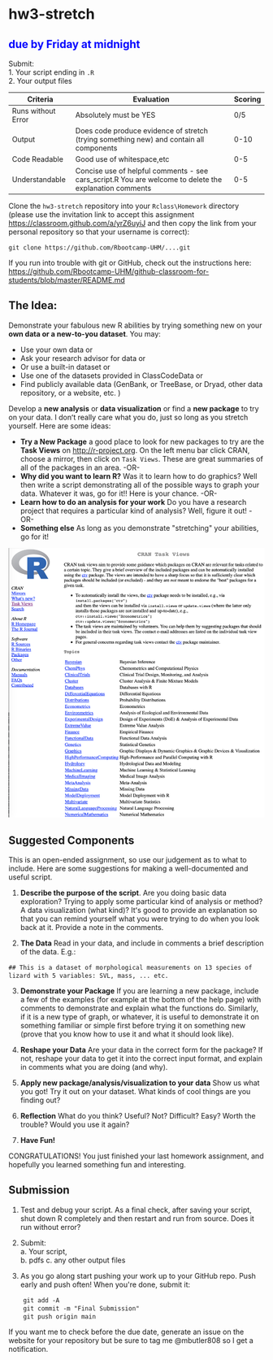 # hw3-stretch

## <span style="color:blue">due by Friday at midnight</span>

Submit:  
1\. Your script ending in `.R`  
2\. Your output files  

| Criteria           | Evaluation                                                                                             | Scoring |
| ------------------ | ------------------------------------------------------------------------------------------------------ | ------- |
| Runs without Error | Absolutely must be YES                                                                                 | 0/5    |
| Output            | Does code produce evidence of stretch  (trying something new) and contain all components                                                                     | 0-10     |
| Code Readable      | Good use of whitespace,etc                                                                             | 0-5     |
| Understandable     | Concise use of helpful comments - see cars_script.R You are welcome to delete the explanation comments | 0-5     |

Clone the `hw3-stretch` repository into your `Rclass\Homework` directory (please use the invitation link to accept this assignment https://classroom.github.com/a/yrZ6uyiJ and then copy the link from your personal repository so that your username is correct):

    git clone https://github.com/Rbootcamp-UHM/....git  

If you run into trouble with git or GitHub, check out the instructions here: <https://github.com/Rbootcamp-UHM/github-classroom-for-students/blob/master/README.md>

## The Idea:

Demonstrate your fabulous new R abilities by trying something new on your **own data or a new-to-you dataset**. You may:
* Use your own data or
* Ask your research advisor for data or
* Or use a built-in dataset or
* Use one of the datasets provided in ClassCodeData or
* Find publicly available data (GenBank, or TreeBase, or Dryad, other data repository, or a website, etc. )

Develop a **new analysis** or **data visualization** or find a **new package** to try on your data.  I donʻt really care what you do, just so long as you stretch yourself. Here are some ideas:
* **Try a New Package** a good place to look for new packages to try are the **Task Views** on http://r-project.org. On the left menu bar click CRAN, choose a mirror, then click on `Task Views`. These are great summaries of all of the packages in an area. -OR-
* **Why did you want to learn R?** Was it to learn how to do graphics? Well then write a script demonstrating all of the possible ways to graph your data. Whatever it was, go for it!! Here is your chance. -OR-
* **Learn how to do an analysis for your work** Do you have a research project that requires a particular kind of analysis? Well, figure it out! -OR-
* **Something else** As long as you demonstrate "stretching" your abilities, go for it!


![](taskviews.png)

## Suggested Components

This is an open-ended assignment, so use our judgement as to what to include. Here are some suggestions for making a well-documented and useful script.

1.  **Describe the purpose of the script**. Are you doing basic data exploration? Trying to apply some particular kind of analysis or method? A data visualization (what kind)? Itʻs good to provide an explanation so that you can remind yourself what you were trying to do when you look back at it. Provide a note in the comments.

2. **The Data** Read in your data, and include in comments a brief description of the data. E.g.:
```
## This is a dataset of morphological measurements on 13 species of lizard with 5 variables: SVL, mass, ... etc.
```
3. **Demonstrate your Package** If you are learning a new package, include a few of the examples (for example at the bottom of the help page) with comments to demonstrate and explain what the functions do.  Similarly, if it is a new type of graph, or whatever, it is useful to demonstrate it on something familiar or simple first before trying it on something new (prove that you know how to use it and what it should look like).

4. **Reshape your Data** Are your data in the correct form for the package? If not, reshape your data to get it into the correct input format, and explain in comments what you are doing (and why).

5. **Apply new package/analysis/visualization to your data** Show us what you got! Try it out on your dataset. What kinds of cool things are you finding out?

6. **Reflection** What do you think? Useful? Not? Difficult? Easy? Worth the trouble? Would you use it again?

7. **Have Fun!**

CONGRATULATIONS! You just finished your last homework assignment, and hopefully you learned something fun and interesting.

## Submission

1.  Test and debug your script. As a final check, after saving your script, shut down R completely and then restart and run from source. Does it run without error?

2.  Submit:  
  a. Your script,  
  b. pdfs
  c. any other output files   

3.  As you go along start pushing your work up to your GitHub repo. Push early and push often! When you're done, submit it:

```
    git add -A
    git commit -m "Final Submission"
    git push origin main
```
If you want me to check before the due date, generate an issue on the website for your repository but be sure to tag me @mbutler808 so I get a notification.
